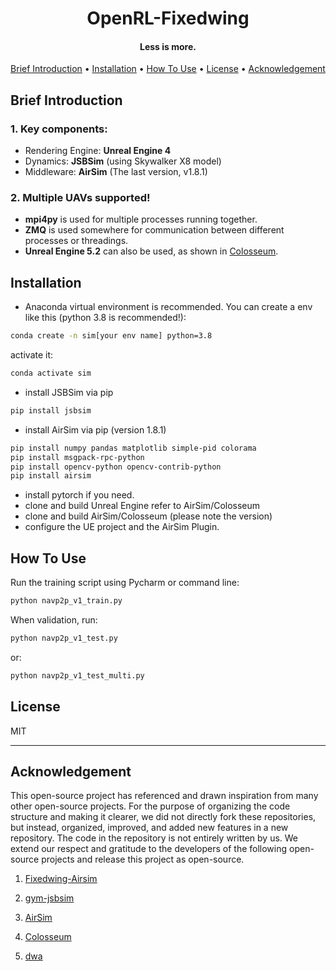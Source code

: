 
<h1 align="center">OpenRL-Fixedwing</h1>


<h4 align="center">Less is more.</h4>

<p align="center">
  <a href="#brief-introduction">Brief Introduction</a> •
  <a href="#installation">Installation</a> •
  <a href="#how-to-use">How To Use</a> •
  <a href="#license">License</a> •
  <a href="#acknowledgement">Acknowledgement</a>
</p>

## Brief Introduction

### 1. Key components:
- Rendering Engine: **Unreal Engine 4**
- Dynamics: **JSBSim** (using Skywalker X8 model)
- Middleware: **AirSim** (The last version, v1.8.1)
### 2. Multiple UAVs supported!
- **mpi4py** is used for multiple processes running together.
- **ZMQ** is used somewhere for communication between different processes or threadings.
- **Unreal Engine 5.2** can also be used, as shown in [Colosseum](https://github.com/CodexLabsLLC/Colosseum/).


## Installation

- Anaconda virtual environment is recommended. You can create a env like this (python 3.8 is recommended!):
```bash
conda create -n sim[your env name] python=3.8
```
activate it:
```bash
conda activate sim
```
- install JSBSim via pip 
```bash
pip install jsbsim
```
- install AirSim via pip (version 1.8.1)
```bash
pip install numpy pandas matplotlib simple-pid colorama
pip install msgpack-rpc-python
pip install opencv-python opencv-contrib-python
pip install airsim
```
- install pytorch if you need.
- clone and build Unreal Engine refer to AirSim/Colosseum
- clone and build AirSim/Colosseum (please note the version)
- configure the UE project and the AirSim Plugin.

## How To Use

Run the training script using Pycharm or command line:
```bash
python navp2p_v1_train.py
```
When validation, run:
```bash
python navp2p_v1_test.py
```
or:
```bash
python navp2p_v1_test_multi.py
```

## License

MIT


---
## Acknowledgement

This open-source project has referenced and drawn inspiration from many other open-source projects. 
For the purpose of organizing the code structure and making it clearer, we did not directly fork these repositories, but instead, organized, improved, and added new features in a new repository. 
The code in the repository is not entirely written by us. We extend our respect and gratitude to the developers of the following open-source projects and release this project as open-source.

1. [Fixedwing-Airsim](https://github.com/AOS55/Fixedwing-Airsim)

2. [gym-jsbsim](https://github.com/Gor-Ren/gym-jsbsim)

3. [AirSim](https://github.com/microsoft/AirSim)

4. [Colosseum](https://github.com/CodexLabsLLC/Colosseum)

5. [dwa](https://github.com/estshorter/dwa)